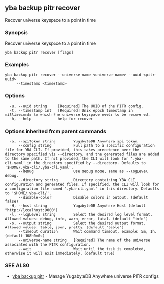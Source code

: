 ## yba backup pitr recover

Recover universe keyspace to a point in time

### Synopsis

Recover universe keyspace to a point in time

```
yba backup pitr recover [flags]
```

### Examples

```
yba backup pitr recover --universe-name <universe-name> --uuid <pitr-uuid>
	 --timestamp <timestamp>
```

### Options

```
  -u, --uuid string     [Required] The UUID of the PITR config.
  -t, --timestamp int   [Required] Unix epoch timestamp in milliseconds to which the universe keyspace needs to be recovered.
  -h, --help            help for recover
```

### Options inherited from parent commands

```
  -a, --apiToken string        YugabyteDB Anywhere api token.
      --config string          Full path to a specific configuration file for YBA CLI. If provided, this takes precedence over the directory specified via --directory, and the generated files are added to the same path. If not provided, the CLI will look for '.yba-cli.yaml' in the directory specified by --directory. Defaults to '$HOME/.yba-cli/.yba-cli.yaml'.
      --debug                  Use debug mode, same as --logLevel debug.
      --directory string       Directory containing YBA CLI configuration and generated files. If specified, the CLI will look for a configuration file named '.yba-cli.yaml' in this directory. Defaults to '$HOME/.yba-cli/'.
      --disable-color          Disable colors in output. (default false)
  -H, --host string            YugabyteDB Anywhere Host (default "http://localhost:9000")
  -l, --logLevel string        Select the desired log level format. Allowed values: debug, info, warn, error, fatal. (default "info")
  -o, --output string          Select the desired output format. Allowed values: table, json, pretty. (default "table")
      --timeout duration       Wait command timeout, example: 5m, 1h. (default 168h0m0s)
      --universe-name string   [Required] The name of the universe associated with the PITR configuration.
      --wait                   Wait until the task is completed, otherwise it will exit immediately. (default true)
```

### SEE ALSO

* [yba backup pitr](yba_backup_pitr.md)	 - Manage YugabyteDB Anywhere universe PITR configs

